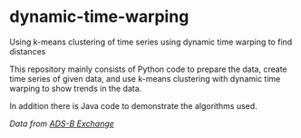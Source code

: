 # dynamic-time-warping
Using k-means clustering of time series using dynamic time warping to find distances

This repository mainly consists of Python code to prepare the data, create time series of given data, and use k-means clustering with dynamic time warping to show trends in the data.

In addition there is Java code to demonstrate the algorithms used. 

*Data from [ADS-B Exchange](https://www.adsbexchange.com/data/)*
